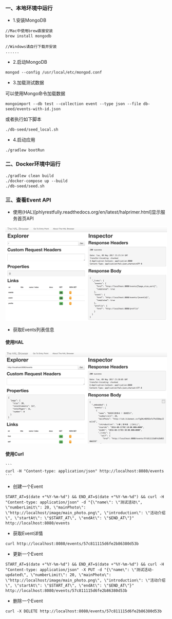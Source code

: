 ### 一、本地环境中运行

* 1.安装MongoDB

```
//Mac中使用brew直接安装
brew install mongodb

//Windows请自行下载并安装
......
```


* 2.启动MongoDB

```
mongod --config /usr/local/etc/mongod.conf
```

* 3.加载测试数据

可以使用Mongo命令加载数据
	
	
```
mongoimport --db test --collection event --type json --file db-seed/events-with-id.json
```

或者执行如下脚本

```
./db-seed/seed_local.sh
```


* 4.启动应用

```
./gradlew bootRun
```

### 二、Docker环境中运行

```
./gradlew clean build
./docker-compose up --build
./db-seed/seed.sh
```

### 三、查看Event API

* 使用(HAL)[phlyrestfully.readthedocs.org/en/latest/halprimer.html]显示服务首页API

![HAL](/images/hal-index.png)


* 获取Events列表信息

#### 使用HAL

![HAL](/images/hal-results-list.png)


#### 使用Curl

	```
	curl -H "Content-type: application/json" http://localhost:8080/events
	```
 
* 创建一个Event

```
START_AT=$(date +"%Y-%m-%d") && END_AT=$(date +"%Y-%m-%d") && curl -H "Content-type: application/json" -d "{\"name\": \"测试活动\", \"numberLimit\": 20, \"mainPhoto\": \"http://localhost/image/main_photo.png\", \"introduction\": \"活动介绍\", \"startAt\": \"$START_AT\", \"endAt\": \"$END_AT\"}" http://localhost:8080/events
```
* 获取Event详情

```
curl http://localhost:8080/events/57c811115d6fe2b86380d53b
```


* 更新一个Event

```
START_AT=$(date +"%Y-%m-%d") && END_AT=$(date +"%Y-%m-%d") && curl -H "Content-type: application/json" -X PUT -d "{\"name\": \"测试活动-updated\", \"numberLimit\": 20, \"mainPhoto\": \"http://localhost/image/main_photo.png\", \"introduction\": \"活动介绍\", \"startAt\": \"$START_AT\", \"endAt\": \"$END_AT\"}" http://localhost:8080/events/57c811115d6fe2b86380d53b
```


* 删除一个Event

```
curl -X DELETE http://localhost:8080/events/57c811115d6fe2b86380d53b
```